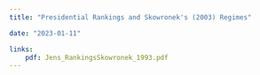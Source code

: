 ```yaml
---
title: "Presidential Rankings and Skowronek's (2003) Regimes"

date: "2023-01-11"

links:
    pdf: Jens_RankingsSkowronek_1993.pdf
---
```


